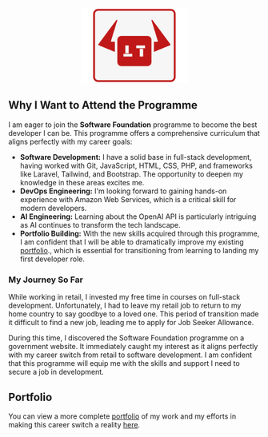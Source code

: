 <p align="center">
    <a href="https://luistoro.co.uk">
        <img src="https://raw.githubusercontent.com/luisbull/laravelBreeze-10/80fd593e072720e65efe90149912d42f09a84c08/public/logo.svg" height="150" alt="Company Logo">
    </a>
</p>

## Why I Want to Attend the Programme

I am eager to join the **Software Foundation** programme to become the best developer I can be. This programme offers a comprehensive curriculum that aligns perfectly with my career goals:

- **Software Development:** I have a solid base in full-stack development, having worked with Git, JavaScript, HTML, CSS, PHP, and frameworks like Laravel, Tailwind, and Bootstrap. The opportunity to deepen my knowledge in these areas excites me.
- **DevOps Engineering:** I'm looking forward to gaining hands-on experience with Amazon Web Services, which is a critical skill for modern developers.
- **AI Engineering:** Learning about the OpenAI API is particularly intriguing as AI continues to transform the tech landscape.
- **Portfolio Building:** With the new skills acquired through this programme, I am confident that I will be able to dramatically improve my existing [portfolio](https://luistoro.co.uk)., which is essential for transitioning from learning to landing my first developer role.

### My Journey So Far

While working in retail, I invested my free time in courses on full-stack development. Unfortunately, I had to leave my retail job to return to my home country to say goodbye to a loved one. This period of transition made it difficult to find a new job, leading me to apply for Job Seeker Allowance.

During this time, I discovered the Software Foundation programme on a government website. It immediately caught my interest as it aligns perfectly with my career switch from retail to software development. I am confident that this programme will equip me with the skills and support I need to secure a job in development.

## Portfolio

You can view a more complete [portfolio](https://luistoro.co.uk) of my work and my efforts in making this career switch a reality [here](https://luistoro.co.uk).
